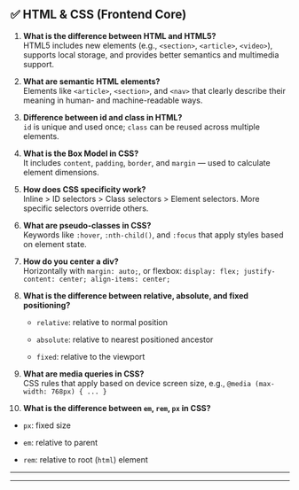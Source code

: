 ## ✅ **HTML & CSS (Frontend Core)**

1. **What is the difference between HTML and HTML5?**  
    HTML5 includes new elements (e.g., `<section>`, `<article>`, `<video>`), supports local storage, and provides better semantics and multimedia support.
    
2. **What are semantic HTML elements?**  
    Elements like `<article>`, `<section>`, and `<nav>` that clearly describe their meaning in human- and machine-readable ways.
    
3. **Difference between id and class in HTML?**  
    `id` is unique and used once; `class` can be reused across multiple elements.
    
4. **What is the Box Model in CSS?**  
    It includes `content`, `padding`, `border`, and `margin` — used to calculate element dimensions.
    
5. **How does CSS specificity work?**  
    Inline > ID selectors > Class selectors > Element selectors. More specific selectors override others.
    
6. **What are pseudo-classes in CSS?**  
    Keywords like `:hover`, `:nth-child()`, and `:focus` that apply styles based on element state.
    
7. **How do you center a div?**  
    Horizontally with `margin: auto;`, or flexbox: `display: flex; justify-content: center; align-items: center;`
    
8. **What is the difference between relative, absolute, and fixed positioning?**
    
    - `relative`: relative to normal position
        
    - `absolute`: relative to nearest positioned ancestor
        
    - `fixed`: relative to the viewport
        
9. **What are media queries in CSS?**  
    CSS rules that apply based on device screen size, e.g., `@media (max-width: 768px) { ... }`
    
10. **What is the difference between `em`, `rem`, `px` in CSS?**
    

- `px`: fixed size
    
- `em`: relative to parent
    
- `rem`: relative to root (`html`) element

---
---
